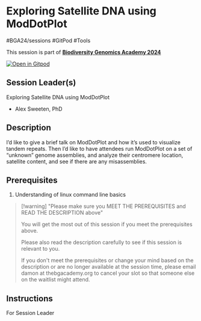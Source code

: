 # Exploring Satellite DNA using ModDotPlot

#BGA24/sessions #GitPod #Tools

This session is part of [**Biodiversity Genomics Academy 2024**](https://thebgacademy.org)

[![Open in Gitpod](https://gitpod.io/button/open-in-gitpod.svg)](https://gitpod.io/#https://github.com/thebgacademy/ModDotPlot) 

## Session Leader(s)

Exploring Satellite DNA using ModDotPlot

- Alex Sweeten, PhD

## Description
I’d like to give a brief talk on ModDotPlot and how it’s used to visualize tandem repeats. Then I’d like to have attendees run ModDotPlot on a set of “unknown” genome assemblies, and analyze their centromere location, satellite content, and see if there are any misassemblies.


## Prerequisites

1. Understanding of linux command line basics

>[!warning] "Please make sure you MEET THE PREREQUISITES and READ THE DESCRIPTION above"
>
>    You will get the most out of this session if you meet the prerequisites above.
>
>    Please also read the description carefully to see if this session is relevant to you.
>    
>    If you don't meet the prerequisites or change your mind based on the description or are no longer available at the session time, please email damon at thebgacademy.org to cancel your slot so that someone else on the waitlist might attend.


## Instructions
For Session Leader
